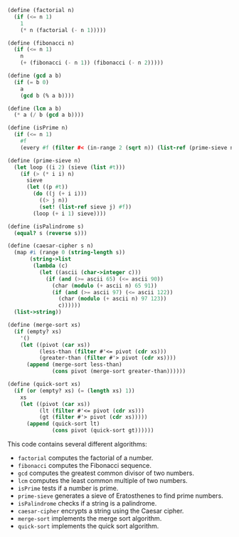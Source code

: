 ```scheme
(define (factorial n)
  (if (<= n 1)
    1
    (* n (factorial (- n 1)))))

(define (fibonacci n)
  (if (<= n 1)
    n
    (+ (fibonacci (- n 1)) (fibonacci (- n 2)))))

(define (gcd a b)
  (if (= b 0)
    a
    (gcd b (% a b))))

(define (lcm a b)
  (* a (/ b (gcd a b))))

(define (isPrime n)
  (if (<= n 1)
    #f
    (every #f (filter #< (in-range 2 (sqrt n)) (list-ref (prime-sieve n) #t)))))

(define (prime-sieve n)
  (let loop ((i 2) (sieve (list #t)))
    (if (> (* i i) n)
      sieve
      (let ((p #t))
        (do ((j (+ i i)))
          ((> j n))
          (set! (list-ref sieve j) #f))
        (loop (+ i 1) sieve))))

(define (isPalindrome s)
  (equal? s (reverse s)))

(define (caesar-cipher s n)
  (map #i (range 0 (string-length s))
       (string->list
        (lambda (c)
          (let ((ascii (char->integer c)))
            (if (and (>= ascii 65) (<= ascii 90))
              (char (modulo (+ ascii n) 65 91))
              (if (and (>= ascii 97) (<= ascii 122))
                (char (modulo (+ ascii n) 97 123))
                c))))))
  (list->string))

(define (merge-sort xs)
  (if (empty? xs)
    '()
    (let ((pivot (car xs))
          (less-than (filter #'<= pivot (cdr xs)))
          (greater-than (filter #'> pivot (cdr xs))))
      (append (merge-sort less-than)
              (cons pivot (merge-sort greater-than))))))

(define (quick-sort xs)
  (if (or (empty? xs) (= (length xs) 1))
    xs
    (let ((pivot (car xs))
          (lt (filter #'<= pivot (cdr xs)))
          (gt (filter #'> pivot (cdr xs)))))
      (append (quick-sort lt)
              (cons pivot (quick-sort gt))))))
```

This code contains several different algorithms:

* `factorial` computes the factorial of a number.
* `fibonacci` computes the Fibonacci sequence.
* `gcd` computes the greatest common divisor of two numbers.
* `lcm` computes the least common multiple of two numbers.
* `isPrime` tests if a number is prime.
* `prime-sieve` generates a sieve of Eratosthenes to find prime numbers.
* `isPalindrome` checks if a string is a palindrome.
* `caesar-cipher` encrypts a string using the Caesar cipher.
* `merge-sort` implements the merge sort algorithm.
* `quick-sort` implements the quick sort algorithm.